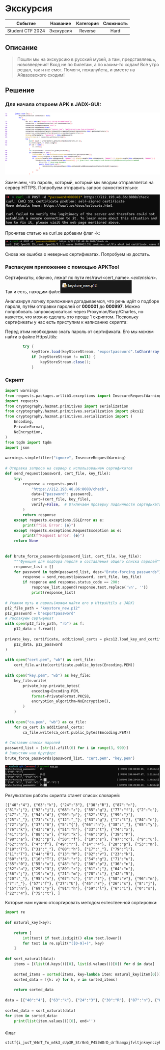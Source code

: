 # Экскурсия


|  Cобытие  |  Название  | Категория | Сложность |
| :--------------: | :----------------: | :----------------: | :----------------: |
| Student CTF 2024 | Экскурсия |      Reverse      |        Hard        |

## Описание

> Пошли мы на экскурсию в русский музей, а там, представляешь, нововведения! Вход не по билетам, а по каким-то кодам! Всё утро решал, так и не смог. Помоги, пожалуйста, и вместе на Айвазовского сходим!

## Решение

### Для начала откроем APK в JADX-GUI:

![1724321391066](images/writeup/1724321391066.png)

Замечаем, что пароль, который, который мы вводим отправляется на сервер HTTPS. Попробуем отправить запрос самостоятельно:

![1724321631321](images/writeup/1724321631321.png)

Прочитав статью на curl.se добавим флаг -k:

![1724321641983](images/writeup/1724321641983.png)

Снова же ошибка о неверных сертификатах. Попробуем их достать.

### Распакуем приложение с помощью APKTool

Сертификаты, обычно, лежат по пути res/raw/<cert_name>.<_extension_>. Так и есть, находим файл:![1724321764465](images/writeup/1724321764465.png)

Анализируя логику приложения догадываемся, что речь идёт о подборе пароля, путём отправки паролей от **000001** до **000997**.  Можно попробовать запроксироваться через Proxyman/Burp/Charles, но кажется, что можно сделать это проще 1 скриптом. Поскольку сертификаты у нас есть приступим к написанию скрипта:

Перед этим необходимо знать пароль от сертификата. Его мы можем найти в файле HttpsUtils: 
```java
        try {
            keyStore.load(keyStoreStream, "exportpassword".toCharArray());
            if (keyStoreStream != null) {
                keyStoreStream.close();
            }
```


### Скрипт

```python
import warnings
from requests.packages.urllib3.exceptions import InsecureRequestWarning
import requests
from cryptography.hazmat.primitives import serialization
from cryptography.hazmat.primitives.serialization import pkcs12
from cryptography.hazmat.primitives.serialization import (
    Encoding,
    PrivateFormat,
    NoEncryption,
)
from tqdm import tqdm
import json

warnings.simplefilter("ignore", InsecureRequestWarning)

# Отправка запроса на сервер с использованием сертификатов
def send_request(password, cert_file, key_file):
    try:
        response = requests.post(
            "https://212.193.48.86:8080/check",
            data={"password": password},
            cert=(cert_file, key_file),
            verify=False,  # Отключаем проверку подлинности сертификата
        )
        return response
    except requests.exceptions.SSLError as e:
        print(f"SSL Error: {e}")
    except requests.exceptions.RequestException as e:
        print(f"Request Error: {e}")
    return None


def brute_force_passwords(password_list, cert_file, key_file):
    """Функция для подбора пароля и составления общего списка паролей"""
    response_list = []
    for password in tqdm(password_list, desc="Brute-forcing passwords"):
        response = send_request(password, cert_file, key_file)
        if response and response.status_code == 200:
            response_list.append(response.text.replace('\n', ''))
            print(response_list)

# Укажим путь и пароль(можем найти его в HttpsUtils в JADX)
p12_file_path = "keystore_new.p12"
p12_password = b"exportpassword"
# Распакуем сертификат
with open(p12_file_path, "rb") as f:
    p12_data = f.read()

private_key, certificate, additional_certs = pkcs12.load_key_and_certificates(
    p12_data, p12_password
)

with open("cert.pem", "wb") as cert_file:
    cert_file.write(certificate.public_bytes(Encoding.PEM))

with open("key.pem", "wb") as key_file:
    key_file.write(
        private_key.private_bytes(
            encoding=Encoding.PEM,
            format=PrivateFormat.PKCS8,
            encryption_algorithm=NoEncryption(),
        )
    )

with open("ca.pem", "wb") as ca_file:
    for ca_cert in additional_certs:
        ca_file.write(ca_cert.public_bytes(Encoding.PEM))

# Составим список паролей
password_list = [str(i).zfill(6) for i in range(3, 999)]
# Запустим наш брутфорс
brute_force_passwords(password_list, "cert.pem", "key.pem")

```

![1724322516219](images/writeup/1724322516219.png)

Результатом работы скрипта станет список словарей:

```
[{"40":"4"}, {"63":"k"}, {"24":"3"}, {"30":"R"}, {"87":"n"}, {"81":"j"}, {"92":"j"}, {"68":"z"}, {"85":"g"}, {"77":"f"}, {"2":"c"}, {"47":"_"}, {"94":"d"}, {"90":"p"}, {"32":"S"}, {"99":"}"}, {"25":"_"}, {"73":"c"}, {"12":"_"}, {"83":"g"}, {"1":"t"}, {"84":"n"}, {"72":"p"}, {"37":"G"}, {"5":"{"}, {"66":"n"}, {"38":"_"}, {"65":"y"}, {"76":"k"}, {"43":"W"}, {"51":"h"}, {"33":"t"}, {"74":"x"}, {"41":"5"}, {"88":"w"}, {"70":"k"}, {"46":"D"}, {"39":"P"}, {"98":"a"}, {"93":"p"}, {"50":"f"}, {"10":"s"}, {"97":"c"}, {"9":"u"}, {"62":"n"}, {"4":"f"}, {"49":"r"}, {"14":"4"}, {"28":"p"}, {"53":"m"}, {"18":"T"}, {"31":"_"}, {"80":"h"}, {"17":"_"}, {"79":"l"}, {"11":"T"}, {"44":"O"}, {"13":"W"}, {"82":"v"}, {"23":"k"}, {"60":"t"}, {"16":"T"}, {"34":"r"}, {"54":"g"}, {"71":"u"}, {"35":"0"}, {"55":"x"}, {"48":"d"}, {"86":"p"}, {"36":"n"}, {"52":"a"}, {"29":"3"}, {"89":"r"}, {"61":"j"}, {"64":"n"}, {"56":"j"}, {"19":"o"}, {"21":"m"}, {"78":"i"}, {"42":"5"}, {"20":"_"}, {"95":"v"}, {"67":"c"}, {"3":"t"}, {"58":"v"}, {"96":"m"}, {"7":"_"}, {"57":"f"}, {"27":"U"}, {"45":"r"}, {"26":"s"}, {"8":"j"}, {"15":"n"}, {"69":"y"}, {"91":"h"}, {"59":"l"}, {"6":"i"}, {"0":"s"}, {"22":"4"}, {"75":"t"}, ]
```

Которые нам нужно отсортировать методом естественной сортировки:

```python
import re

def natural_key(key):

    return [
        int(text) if text.isdigit() else text.lower()
        for text in re.split("([0-9]+)", key)
    ]

def sort_natural(data):
    items = [(list(d.keys())[0], list(d.values())[0]) for d in data]

    sorted_items = sorted(items, key=lambda item: natural_key(item[0]))
    sorted_data = [{k: v} for k, v in sorted_items]

    return sorted_data

data = [{"40":"4"}, {"63":"k"}, {"24":"3"}, {"30":"R"}, {"87":"n"}, {"81":"j"}, {"92":"j"}, {"68":"z"}, {"85":"g"}, {"77":"f"}, {"2":"c"}, {"47":"_"}, {"94":"d"}, {"90":"p"}, {"32":"S"}, {"99":"}"}, {"25":"_"}, {"73":"c"}, {"12":"_"}, {"83":"g"}, {"1":"t"}, {"84":"n"}, {"72":"p"}, {"37":"G"}, {"5":"{"}, {"66":"n"}, {"38":"_"}, {"65":"y"}, {"76":"k"}, {"43":"W"}, {"51":"h"}, {"33":"t"}, {"74":"x"}, {"41":"5"}, {"88":"w"}, {"70":"k"}, {"46":"D"}, {"39":"P"}, {"98":"a"}, {"93":"p"}, {"50":"f"}, {"10":"s"}, {"97":"c"}, {"9":"u"}, {"62":"n"}, {"4":"f"}, {"49":"r"}, {"14":"4"}, {"28":"p"}, {"53":"m"}, {"18":"T"}, {"31":"_"}, {"80":"h"}, {"17":"_"}, {"79":"l"}, {"11":"T"}, {"44":"O"}, {"13":"W"}, {"82":"v"}, {"23":"k"}, {"60":"t"}, {"16":"T"}, {"34":"r"}, {"54":"g"}, {"71":"u"}, {"35":"0"}, {"55":"x"}, {"48":"d"}, {"86":"p"}, {"36":"n"}, {"52":"a"}, {"29":"3"}, {"89":"r"}, {"61":"j"}, {"64":"n"}, {"56":"j"}, {"19":"o"}, {"21":"m"}, {"78":"i"}, {"42":"5"}, {"20":"_"}, {"95":"v"}, {"67":"c"}, {"3":"t"}, {"58":"v"}, {"96":"m"}, {"7":"_"}, {"57":"f"}, {"27":"U"}, {"45":"r"}, {"26":"s"}, {"8":"j"}, {"15":"n"}, {"69":"y"}, {"91":"h"}, {"59":"l"}, {"6":"i"}, {"0":"s"}, {"22":"4"}, {"75":"t"}, ]

sorted_data = sort_natural(data)
for item in sorted_data:
    print(list(item.values())[0], end='')

```

###

Флаг

```
stctf{i_jusT_W4nT_To_m4k3_sUp3R_Str0nG_P455WOrD_drfhamgxjfvltjnknynczykupcxtkfilhjvgngpnwrphjpdvmca}
```
